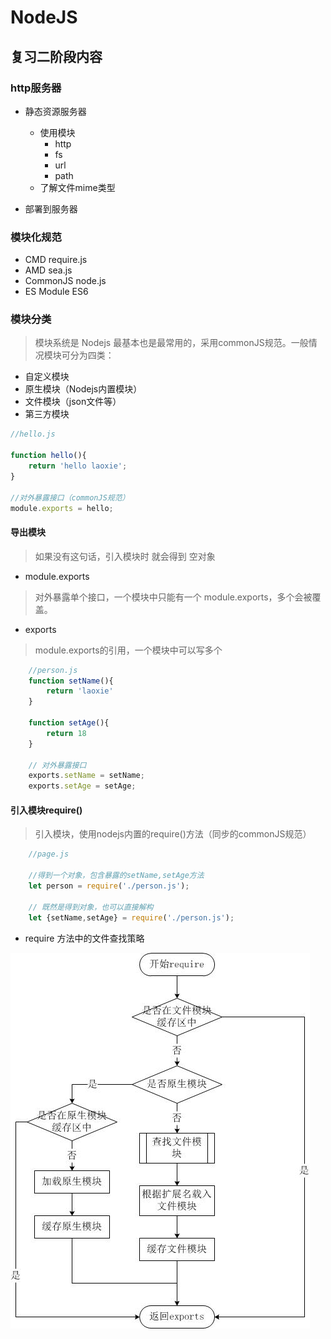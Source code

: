 # NodeJS

## 复习二阶段内容

### http服务器
* 静态资源服务器
    * 使用模块
        * http
        * fs
        * url
        * path
    * 了解文件mime类型

* 部署到服务器

### 模块化规范
* CMD           require.js
* AMD           sea.js
* CommonJS      node.js
* ES Module     ES6

### 模块分类

>模块系统是 Nodejs 最基本也是最常用的，采用commonJS规范。一般情况模块可分为四类：

* 自定义模块
* 原生模块（Nodejs内置模块）
* 文件模块（json文件等）
* 第三方模块

```javascript
//hello.js

function hello(){
    return 'hello laoxie';
}

//对外暴露接口（commonJS规范）
module.exports = hello;
```

#### 导出模块

>如果没有这句话，引入模块时 就会得到 空对象

* module.exports
>对外暴露单个接口，一个模块中只能有一个 module.exports，多个会被覆盖。

* exports
>module.exports的引用，一个模块中可以写多个

```javascript
    //person.js
    function setName(){
        return 'laoxie'
    }

    function setAge(){
        return 18
    }

    // 对外暴露接口
    exports.setName = setName;
    exports.setAge = setAge;

```

#### 引入模块require()

>引入模块，使用nodejs内置的require()方法（同步的commonJS规范）

```javascript
    //page.js
    
    //得到一个对象，包含暴露的setName,setAge方法
    let person = require('./person.js');

    // 既然是得到对象，也可以直接解构
    let {setName,setAge} = require('./person.js');

```

* require 方法中的文件查找策略

![require](./img/模块加载过程.jpg "查找策略")